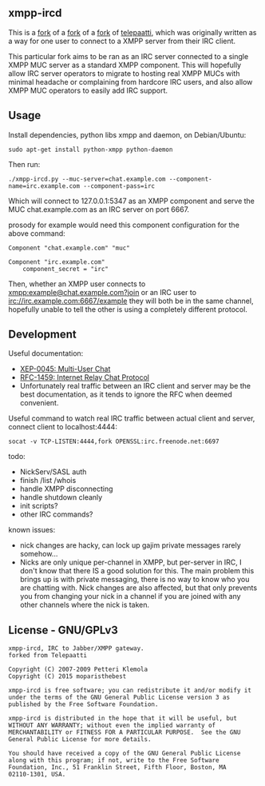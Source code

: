 xmpp-ircd
----------

This is a [fork](https://github.com/moparisthebest/xmpp-ircd) of a [fork](https://github.com/julien-picalausa/telepaatti)
of a [fork](https://github.com/davux/telepaatti) of [telepaatti](http://23.fi/telepaatti/), which was originally written
as a way for one user to connect to a XMPP server from their IRC client.

This particular fork aims to be ran as an IRC server connected to a single XMPP MUC server as a standard XMPP component.  This
will hopefully allow IRC server operators to migrate to hosting real XMPP MUCs with minimal headache or complaining from
hardcore IRC users, and also allow XMPP MUC operators to easily add IRC support.

Usage
-----
Install dependencies, python libs xmpp and daemon, on Debian/Ubuntu:

    sudo apt-get install python-xmpp python-daemon

Then run:

    ./xmpp-ircd.py --muc-server=chat.example.com --component-name=irc.example.com --component-pass=irc

Which will connect to 127.0.0.1:5347 as an XMPP component and serve the MUC chat.example.com as an IRC server on port 6667.

prosody for example would need this component configuration for the above command:

    Component "chat.example.com" "muc"

    Component "irc.example.com"
        component_secret = "irc"

Then, whether an XMPP user connects to [xmpp:example@chat.example.com?join](xmpp:example@chat.example.com?join) or an
IRC user to [irc://irc.example.com:6667/example](irc://irc.example.com:6667/example) they will both be in the same channel,
hopefully unable to tell the other is using a completely different protocol.

Development
-----------

Useful documentation:
  * [XEP-0045: Multi-User Chat](https://xmpp.org/extensions/xep-0045.html)
  * [RFC-1459: Internet Relay Chat Protocol](https://tools.ietf.org/html/rfc1459)
  * Unfortunately real traffic between an IRC client and server may be the best documentation, as it tends to ignore the
    RFC when deemed convenient.

Useful command to watch real IRC traffic between actual client and server, connect client to localhost:4444:

    socat -v TCP-LISTEN:4444,fork OPENSSL:irc.freenode.net:6697

todo:
  * NickServ/SASL auth
  * finish /list /whois
  * handle XMPP disconnecting
  * handle shutdown cleanly
  * init scripts?
  * other IRC commands?

known issues:
  * nick changes are hacky, can lock up gajim private messages rarely somehow...
  * Nicks are only unique per-channel in XMPP, but per-server in IRC, I don't know that there IS a good solution for this.
    The main problem this brings up is with private messaging, there is no way to know who you are chatting with.  Nick
    changes are also affected, but that only prevents you from changing your nick in a channel if you are joined with any
    other channels where the nick is taken.

License - GNU/GPLv3
-------------------
    xmpp-ircd, IRC to Jabber/XMPP gateway.
    forked from Telepaatti

    Copyright (C) 2007-2009 Petteri Klemola
    Copyright (C) 2015 moparisthebest

    xmpp-ircd is free software; you can redistribute it and/or modify it
    under the terms of the GNU General Public License version 3 as
    published by the Free Software Foundation.

    xmpp-ircd is distributed in the hope that it will be useful, but
    WITHOUT ANY WARRANTY; without even the implied warranty of
    MERCHANTABILITY or FITNESS FOR A PARTICULAR PURPOSE.  See the GNU
    General Public License for more details.

    You should have received a copy of the GNU General Public License
    along with this program; if not, write to the Free Software
    Foundation, Inc., 51 Franklin Street, Fifth Floor, Boston, MA
    02110-1301, USA.
